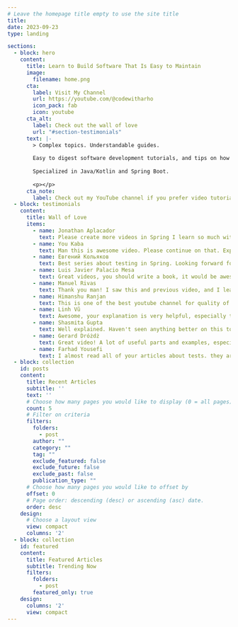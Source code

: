 ```yaml
---
# Leave the homepage title empty to use the site title
title:
date: 2023-09-23
type: landing

sections:
  - block: hero
    content:
      title: Learn to Build Software That Is Easy to Maintain
      image:
        filename: home.png
      cta:
        label: Visit My Channel
        url: https://youtube.com/@codewitharho
        icon_pack: fab
        icon: youtube
      cta_alt:
        label: Check out the wall of love
        url: "#section-testimonials"
      text: |-
        > Complex topics. Understandable guides.
      
        Easy to digest software development tutorials, and tips on how to become a better software developer. Save time, frustration and do a better job.
      
        Specialized in Java/Kotlin and Spring Boot.
        
        <p></p>
      cta_note:
        label: Check out my YouTube channel if you prefer video tutorials.
  - block: testimonials
    content:
      title: Wall of Love
      items:
        - name: Jonathan Aplacador
          text: Please create more videos in Spring I learn so much with a short video of yours compared to hours of the same topic.
        - name: You Kaba
          text: Man this is awesome video. Please continue on that. Explanations are very simple, clear and helpful. Keep it up and thanks for sharing.
        - name: Евгений Кольяков
          text: Best series about testing in Spring. Looking forward for next videos.
        - name: Luis Javier Palacio Mesa
          text: Great videos, you should write a book, it would be awesome
        - name: Manuel Rivas
          text: Thank you man! I saw this and previous video, and I learned a lot. I have been programming with Spring since 1 year, but I have not payed attention to testing, and now, I clearly see that it's so important and useful.
        - name: Himanshu Ranjan
          text: This is one of the best youtube channel for quality of code content. Congratulations Arho for your efforts.
        - name: Linh Vũ
          text: Awesome, your explanation is very helpful, especially the last part, I've been struggling with a lot of annotations is used in test so far, but I get it better now, thank you!
        - name: Shasmita Gupta
          text: Well explained. Haven't seen anything better on this topic anywhere. Kudos!
        - name: Gerard Dróżdż
          text: Great video! A lot of useful parts and examples, especially when it comes to testing, bad request handling etc. You don't see it often enough in most Spring tutorials. Came here to see how to use Spring with Kotlin, but I see you have a lot of videos on testing with Spring, I'll definitely come back later to see them.
        - name: Farhad Yousefi
          text: I almost read all of your articles about tests. they are amazing, many thanks for sharing them with us.
  - block: collection
    id: posts
    content:
      title: Recent Articles
      subtitle: ''
      text: ''
      # Choose how many pages you would like to display (0 = all pages)
      count: 5
      # Filter on criteria
      filters:
        folders:
          - post
        author: ""
        category: ""
        tag: ""
        exclude_featured: false
        exclude_future: false
        exclude_past: false
        publication_type: ""
      # Choose how many pages you would like to offset by
      offset: 0
      # Page order: descending (desc) or ascending (asc) date.
      order: desc
    design:
      # Choose a layout view
      view: compact
      columns: '2'
  - block: collection
    id: featured
    content:
      title: Featured Articles
      subtitle: Trending Now
      filters:
        folders:
          - post
        featured_only: true
    design:
      columns: '2'
      view: compact
---
```

